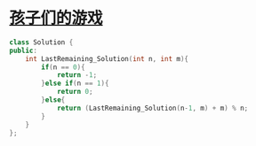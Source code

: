 # [孩子们的游戏](https://www.nowcoder.com/practice/f78a359491e64a50bce2d89cff857eb6?tpId=13&tqId=11199&tPage=3&rp=3&ru=/ta/coding-interviews&qru=/ta/coding-interviews/question-ranking)

```c++
class Solution {
public:
    int LastRemaining_Solution(int n, int m){
        if(n == 0){
            return -1;
        }else if(n == 1){
            return 0;
        }else{
            return (LastRemaining_Solution(n-1, m) + m) % n;
        }
    }
};
```
